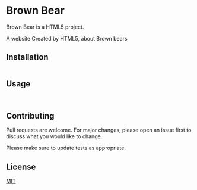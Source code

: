 # Brown Bear

Brown Bear is a HTML5 project.

A website Created by HTML5, about Brown bears 

## Installation

```bash

```

## Usage

```HTML5


```

## Contributing
Pull requests are welcome. For major changes, please open an issue first to discuss what you would like to change.

Please make sure to update tests as appropriate.

## License
[MIT](https://choosealicense.com/licenses/mit/)
